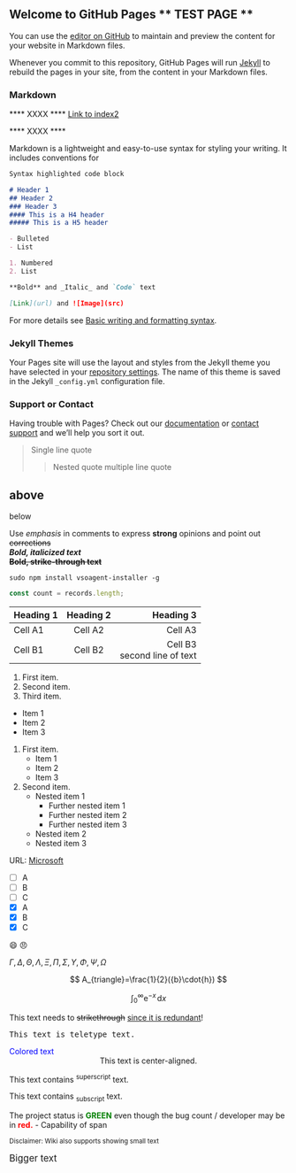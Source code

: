 ## Welcome to GitHub Pages ** TEST PAGE **

You can use the [editor on GitHub](https://github.com/LucGenetier/lgtest1/edit/gh-pages/index.md) to maintain and preview the content for your website in Markdown files.

Whenever you commit to this repository, GitHub Pages will run [Jekyll](https://jekyllrb.com/) to rebuild the pages in your site, from the content in your Markdown files.

### Markdown

**** XXXX ****
[Link to index2](index2.md)

**** XXXX ****


Markdown is a lightweight and easy-to-use syntax for styling your writing. It includes conventions for

```markdown
Syntax highlighted code block

# Header 1
## Header 2
### Header 3
#### This is a H4 header
##### This is a H5 header

- Bulleted
- List

1. Numbered
2. List

**Bold** and _Italic_ and `Code` text

[Link](url) and ![Image](src)
```

For more details see [Basic writing and formatting syntax](https://docs.github.com/en/github/writing-on-github/getting-started-with-writing-and-formatting-on-github/basic-writing-and-formatting-syntax).

### Jekyll Themes

Your Pages site will use the layout and styles from the Jekyll theme you have selected in your [repository settings](https://github.com/LucGenetier/lgtest1/settings/pages). The name of this theme is saved in the Jekyll `_config.yml` configuration file.

### Support or Contact

Having trouble with Pages? Check out our [documentation](https://docs.github.com/categories/github-pages-basics/) or [contact support](https://support.github.com/contact) and we’ll help you sort it out.

> Single line quote
>> Nested quote
>> multiple line
>> quote

above
----
below

Use _emphasis_ in comments to express **strong** opinions and point out ~~corrections~~  
**_Bold, italicized text_**  
**~~Bold, strike-through text~~**

```
sudo npm install vsoagent-installer -g  
```

``` js
const count = records.length;
```

| Heading 1 | Heading 2 | Heading 3 |  
|-----------|:-----------:|-----------:|  
| Cell A1 | Cell A2 | Cell A3 |  
| Cell B1 | Cell B2 | Cell B3<br/>second line of text |  

1. First item.
1. Second item.
1. Third item.

- Item 1
- Item 2
- Item 3

1. First item.
   - Item 1
   - Item 2
   - Item 3
1. Second item.
   - Nested item 1
      - Further nested item 1
      - Further nested item 2
      - Further nested item 3
   - Nested item 2
   - Nested item 3
   
   
URL: [Microsoft](http://microsoft.com)

- [ ] A  
- [ ] B  
- [ ] C  
- [x] A  
- [x] B  
- [x] C  

:smile:
:angry:


$\Gamma,  \Delta,  \Theta, \Lambda, \Xi, \Pi, \Sigma, \Upsilon, \Phi, \Psi, \Omega$


$$
A_{triangle}=\frac{1}{2}({b}\cdot{h})
$$

$$
\int_0^\infty \mathrm{e}^{-x}\,\mathrm{d}x
$$    


<p>This text needs to <del>strikethrough</del> <ins>since it is redundant</ins>!</p>
<p><tt>This text is teletype text.</tt></p>
<font color="blue">Colored text</font>
<center>This text is center-aligned.</center>
<p>This text contains <sup>superscript</sup> text.</p>
<p>This text contains <sub>subscript</sub> text.</p>
<p>The project status is <span style="color:green;font-weight:bold">GREEN</span> even though the bug count / developer may be in <span style="color:red;font-weight:bold">red.</span> - Capability of span
<p><small>Disclaimer: Wiki also supports showing small text</small></p>
<p><big>Bigger text</big></p>












